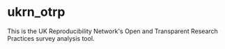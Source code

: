 # ukrn_otrp
This is the UK Reproducibility Network's Open and Transparent Research Practices survey analysis tool.
